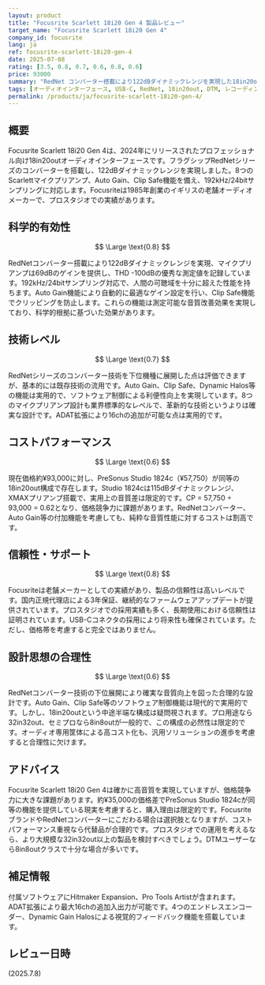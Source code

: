 ```yaml
---
layout: product
title: "Focusrite Scarlett 18i20 Gen 4 製品レビュー"
target_name: "Focusrite Scarlett 18i20 Gen 4"
company_id: focusrite
lang: ja
ref: focusrite-scarlett-18i20-gen-4
date: 2025-07-08
rating: [3.5, 0.8, 0.7, 0.6, 0.8, 0.6]
price: 93000
summary: "RedNet コンバーター搭載により122dBダイナミックレンジを実現した18in20outオーディオインターフェース。音質は優秀だが価格競争力に課題。"
tags: [オーディオインターフェース, USB-C, RedNet, 18in20out, DTM, レコーディング]
permalink: /products/ja/focusrite-scarlett-18i20-gen-4/
---
```


## 概要

Focusrite Scarlett 18i20 Gen 4は、2024年にリリースされたプロフェッショナル向け18in20outオーディオインターフェースです。フラグシップRedNetシリーズのコンバーターを搭載し、122dBダイナミックレンジを実現しました。8つのScarlettマイクプリアンプ、Auto Gain、Clip Safe機能を備え、192kHz/24bitサンプリングに対応します。Focusriteは1985年創業のイギリスの老舗オーディオメーカーで、プロスタジオでの実績があります。

## 科学的有効性

$$ \Large \text{0.8} $$

RedNetコンバーター搭載により122dBダイナミックレンジを実現、マイクプリアンプは69dBのゲインを提供し、THD -100dBの優秀な測定値を記録しています。192kHz/24bitサンプリング対応で、人間の可聴域を十分に超えた性能を持ちます。Auto Gain機能により自動的に最適なゲイン設定を行い、Clip Safe機能でクリッピングを防止します。これらの機能は測定可能な音質改善効果を実現しており、科学的根拠に基づいた効果があります。

## 技術レベル

$$ \Large \text{0.7} $$

RedNetシリーズのコンバーター技術を下位機種に展開した点は評価できますが、基本的には既存技術の流用です。Auto Gain、Clip Safe、Dynamic Halos等の機能は実用的で、ソフトウェア制御による利便性向上を実現しています。8つのマイクプリアンプ設計も業界標準的なレベルで、革新的な技術というよりは確実な設計です。ADAT拡張により16chの追加が可能な点は実用的です。

## コストパフォーマンス

$$ \Large \text{0.6} $$

現在価格約¥93,000に対し、PreSonus Studio 1824c（¥57,750）が同等の18in20out構成で存在します。Studio 1824cは115dBダイナミックレンジ、XMAXプリアンプ搭載で、実用上の音質差は限定的です。CP = 57,750 ÷ 93,000 = 0.62となり、価格競争力に課題があります。RedNetコンバーター、Auto Gain等の付加機能を考慮しても、純粋な音質性能に対するコストは割高です。

## 信頼性・サポート

$$ \Large \text{0.8} $$

Focusriteは老舗メーカーとしての実績があり、製品の信頼性は高いレベルです。国内正規代理店による3年保証、継続的なファームウェアアップデートが提供されています。プロスタジオでの採用実績も多く、長期使用における信頼性は証明されています。USB-Cコネクタの採用により将来性も確保されています。ただし、価格帯を考慮すると完全ではありません。

## 設計思想の合理性

$$ \Large \text{0.6} $$

RedNetコンバーター技術の下位展開により確実な音質向上を図った合理的な設計です。Auto Gain、Clip Safe等のソフトウェア制御機能は現代的で実用的です。しかし、18in20outという中途半端な構成は疑問視されます。プロ用途なら32in32out、セミプロなら8in8outが一般的で、この構成の必然性は限定的です。オーディオ専用筐体による高コスト化も、汎用ソリューションの進歩を考慮すると合理性に欠けます。

## アドバイス

Focusrite Scarlett 18i20 Gen 4は確かに高音質を実現していますが、価格競争力に大きな課題があります。約¥35,000の価格差でPreSonus Studio 1824cが同等の機能を提供している現実を考慮すると、購入理由は限定的です。FocusriteブランドやRedNetコンバーターにこだわる場合は選択肢となりますが、コストパフォーマンス重視なら代替品が合理的です。プロスタジオでの運用を考えるなら、より大規模な32in32out以上の製品を検討すべきでしょう。DTMユーザーなら8in8outクラスで十分な場合が多いです。

## 補足情報

付属ソフトウェアにHitmaker Expansion、Pro Tools Artistが含まれます。ADAT拡張により最大16chの追加入出力が可能です。4つのエンドレスエンコーダー、Dynamic Gain Halosによる視覚的フィードバック機能を搭載しています。

## レビュー日時

(2025.7.8)